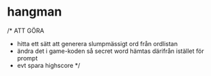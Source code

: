 # hangman
/* ATT GÖRA
- hitta ett sätt att generera slumpmässigt ord från ordlistan
- ändra det i game-koden så secret word hämtas därifrån istället för prompt
- evt spara highscore
*/